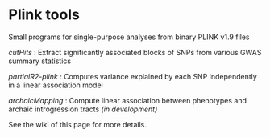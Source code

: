 # Plink tools
Small programs for single-purpose analyses from binary PLINK v1.9 files

*cutHits* : Extract significantly associated blocks of SNPs from various GWAS summary statistics

*partialR2-plink* : Computes variance explained by each SNP independently in a linear association model

*archaicMapping* : Compute linear association between phenotypes and archaic introgression tracts _(in development)_

See the wiki of this page for more details.
